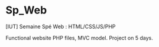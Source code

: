 # Sp_Web
[IUT] Semaine Spé Web : HTML/CSS/JS/PHP

Functional website 
PHP files, MVC model.
Project on 5 days. 
